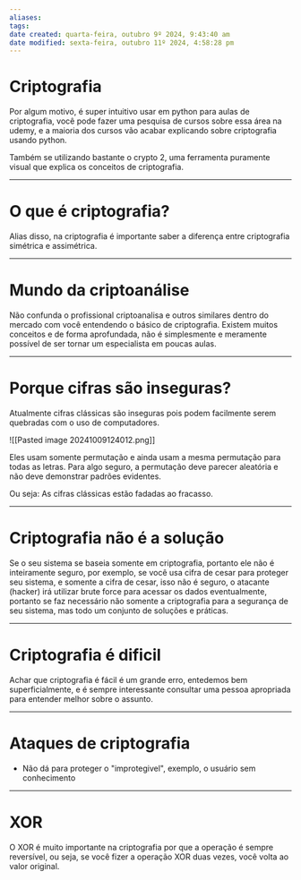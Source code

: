 ```yaml
---
aliases: 
tags: 
date created: quarta-feira, outubro 9º 2024, 9:43:40 am
date modified: sexta-feira, outubro 11º 2024, 4:58:28 pm
---
```

# Criptografia


Por algum motivo, é super intuitivo usar em python para aulas de criptografia, você pode fazer uma pesquisa de cursos sobre essa área na udemy, e a maioria dos cursos vão acabar explicando sobre criptografia usando python.

Também se utilizando bastante o crypto 2, uma ferramenta puramente visual que explica os conceitos de criptografia.

---

# O que é criptografia?


Alias disso, na criptografia é importante saber a diferença entre criptografia simétrica e assimétrica.

---

# Mundo da criptoanálise

Não confunda o profissional criptoanalisa e outros similares dentro do mercado com você entendendo o básico de criptografia.
Existem muitos conceitos e de forma aprofundada, não é simplesmente e meramente possível de ser tornar um especialista em poucas aulas.

---

# Porque cifras são inseguras?

Atualmente cifras clássicas são inseguras pois podem facilmente serem quebradas com o uso de computadores. 

![[Pasted image 20241009124012.png]]

Eles usam somente permutação e ainda usam a mesma permutação para todas as letras. 
Para algo seguro, a permutação deve parecer aleatória e não deve demonstrar padrões evidentes.

Ou seja: As cifras clássicas estão fadadas ao fracasso.

--- 

# Criptografia não é a solução

Se o seu sistema se baseia somente em criptografia, portanto ele não é inteiramente seguro, por exemplo, se você usa cifra de cesar para proteger seu sistema, e somente a cifra de cesar, isso não é seguro, o atacante (hacker) irá utilizar brute force para acessar os dados eventualmente, portanto se faz necessário não somente a criptografia para a segurança de seu sistema, mas todo um conjunto de soluções e práticas.

---

# Criptografia é dificil

Achar que criptografia é fácil é um grande erro, entedemos bem superficialmente, e é sempre interessante consultar uma pessoa apropriada para entender melhor sobre o assunto.

---

# Ataques de criptografia


- Não dá para proteger o "improtegivel", exemplo, o usuário sem conhecimento

---

# XOR

O XOR é muito importante na criptografia por que a operação é sempre reversível, ou seja, se você fizer a operação XOR duas vezes, você volta ao valor original.



